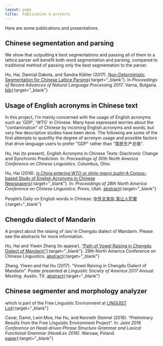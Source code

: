 ```yaml
---
layout: page
title:  Publication & projects
---
```


Here are some publications and presentations.

## Chinese segmentation and parsing

We show that outputting _k_ best segmentations and passing all of them to a lattice parser will benefit both word segmentation and parsing, compared to traditional method of passing only the best segmentation to the parser. 

Hu, Hai, Dannial Dakota, and Sandra Kübler (2017). [Non-Deterministic Segmentation for Chinese Lattice Parsing](http://acl-bg.org/proceedings/2017/RANLP%202017/pdf/RANLP043.pdf){:target="_blank"}. In *Proceedings of Recent Advances of Natural Language Processing 2017*. Varna, Bulgaria. [bib](ranlp2017.bib.txt){:target="_blank"}


## Usage of English acronyms in Chinese text

In this project, I'm mainly concerned with the usage of English acronyms such as 'GDP', 'WTO' in Chinese. Many have expressed worries about the "contamination" of Chinese by incoming English acronyms and words, but very few descriptive studies have been done. The following are some of the first attempts to quanfity the degree of acronym usage and possible factors that drive language users to prefer "GDP" rather than "国民生产总值".

Hu, Hai (to present). English Acronyms in Chinese Texts: Diachronic Change and Synchronic Prediction. In: *Proceedings of 30th North America Conference on Chinese Linguistics*. Columbus, Ohio.

Hu, Hai (2016). [Is China entering WTO or *shijie maoyi zuzhi*–A Corpus-based Study of English Acronyms in Chinese Newspapers](https://arxiv.org/abs/1711.06895){:target="_blank"}. In: *Proceedings of 28th North America Conference on Chinese Linguistics*. Provo, Utah. [abstract](2016_naccl_abstract_hai-hu.pdf){:target="_blank"}

People’s Daily on English words in Chinese: [中外文夹杂 真让人犯晕](http://paper.people.com.cn/rmrb/html/2017-03/20/nw.D110000renmrb_20170320_7-01.htm){:target="_blank"}

## Chengdu dialect of Mandarin

A project about the raising of /an/ in Chengdu dialect of Mandarin. Please see the abstracts for more information. 

Hu, Hai and Yiwen Zhang (to appear). [“Path of Vowel Raising in Chengdu Dialect of Mandarin”](https://arxiv.org/abs/1803.03887){:target="_blank"}. 29th North America Conference on Chinese Linguistics. [abstract](NACCL29_Hu_IndianaUniv.pdf){:target="_blank"}

Zhang, Yiwen and Hai Hu (2017). “Vowel Raising in Chengdu Dialect of Mandarin”. Poster presented at *Linguistic Society of America 2017 Annual Meeting*. Austin, TX. [abstract](http://www.linguisticsociety.org/abstract/vowel-raising-chengdu-dialect-mandarin){:target="_blank"}

## Chinese segmenter and morphology analyzer

which is part of the Free Linguistic Environment at [LINGUIST List](https://www.linguistlist.org/){:target="_blank"}

Cavar, Damir, Lwin Moe, Hai Hu, and Kenneth Steimel (2016). “Preliminary Results from the Free Linguistic Environment Project”. In: *Joint 2016 Conference on Head-driven Phrase Structure Grammar and Lexical Functional Grammar (HeadLex 2016)*. Warsaw, Poland. [paper](http://web.stanford.edu/group/cslipublications/cslipublications/HPSG/2016/headlex2016-cmhs.pdf){:target="_blank"}

